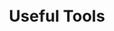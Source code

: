 ---
title: Useful Tools
keywords: theme
tags: [contributing]
sidebar: home_sidebar
permalink: contributionTools.html
summary: Helpful tools for working with the repository
---